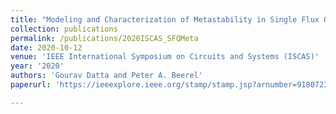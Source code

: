 ```yaml
---
title: "Modeling and Characterization of Metastability in Single Flux Quantum (SFQ) Synchronizers"
collection: publications
permalink: /publications/2020ISCAS_SFQMeta
date: 2020-10-12
venue: 'IEEE International Symposium on Circuits and Systems (ISCAS)'
year: '2020'
authors: 'Gourav Datta and Peter A. Beerel'
paperurl: 'https://ieeexplore.ieee.org/stamp/stamp.jsp?arnumber=9180723&casa_token=B-GnNulHkjcAAAAA:B3_X0mYSxI9tDwbH3icbc4NFMZS2xwD9J0z4TDVLrU7tbLoRfoJkAjKotRMIDzGQTaPq4VI3iQ'

---
```



